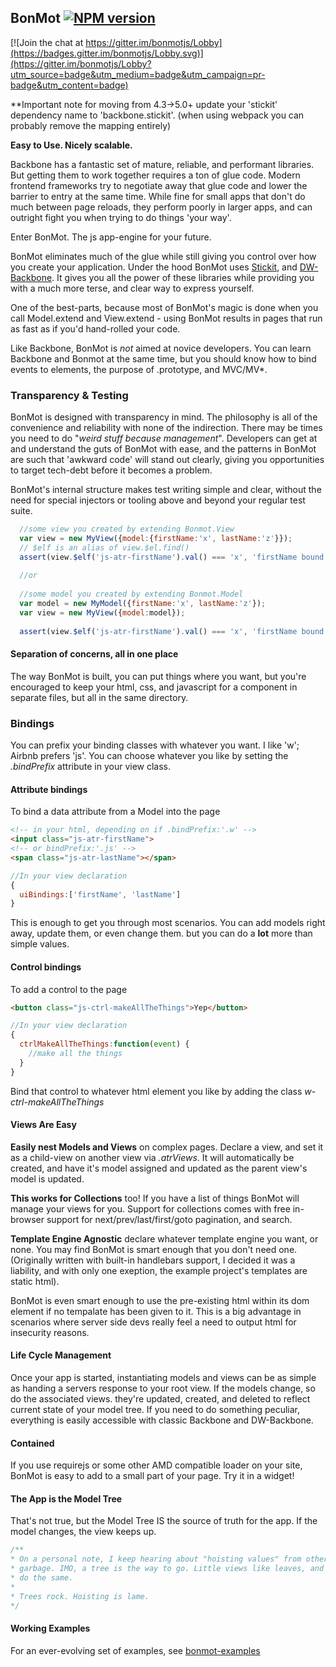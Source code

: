 ## BonMot [![NPM version][npm-image]][npm-url]

[![Join the chat at https://gitter.im/bonmotjs/Lobby](https://badges.gitter.im/bonmotjs/Lobby.svg)](https://gitter.im/bonmotjs/Lobby?utm_source=badge&utm_medium=badge&utm_campaign=pr-badge&utm_content=badge)

**Important note for moving from 4.3->5.0+ update your 'stickit' dependency name to 'backbone.stickit'. 
(when using webpack you can probably remove the mapping entirely)

**Easy to Use. Nicely scalable.**

Backbone has a fantastic set of mature, reliable, and performant libraries. But getting them to work 
together requires a ton of glue code. Modern frontend frameworks try to negotiate away that glue code
 and lower the barrier to entry at the same time. While fine for small apps that don't do much between
  page reloads, they perform poorly in larger apps, and can outright fight you when trying to do things 
  'your way'.

Enter BonMot. The js app-engine for your future. 

BonMot eliminates much of the glue while still giving you control over how you create your application. 
Under the hood BonMot uses [Stickit](https://github.com/NYTimes/backbone.stickit), 
and [DW-Backbone](https://github.com/relativityboy/dw-backbone). It gives you all the power of these
libraries while providing you with a much more terse, and clear way to express yourself.

One of the best-parts, because most of BonMot's magic is done when you call Model.extend and 
View.extend - using BonMot results in pages that run as fast as if you'd hand-rolled your code.

Like Backbone, BonMot is *not* aimed at novice developers. You can learn Backbone and Bonmot at the same
time, but you should know how to bind events to elements, the purpose of .prototype, and MVC/MV*.


### Transparency & Testing

BonMot is designed with transparency in mind. The philosophy is all of the convenience and reliability
with none of the indirection. There may be times you need to do "*weird stuff because management*".
Developers can get at and understand the guts of BonMot with ease, and the patterns in BonMot are such
that 'awkward code' will stand out clearly, giving you opportunities to target tech-debt before it becomes
a problem.

BonMot's internal structure makes test writing simple and clear, without the need for special injectors or 
tooling above and beyond your regular test suite.
```javascript
  //some view you created by extending Bonmot.View
  var view = new MyView({model:{firstName:'x', lastName:'z'}}); 
  // $elf is an alias of view.$el.find()
  assert(view.$elf('js-atr-firstName').val() === 'x', 'firstName bound to the dom');
    
  //or
  
  //some model you created by extending Bonmot.Model
  var model = new MyModel({firstName:'x', lastName:'z'}); 
  var view = new MyView({model:model}); 
        
  assert(view.$elf('js-atr-firstName').val() === 'x', 'firstName bound to the dom');
```


#### Separation of concerns, all in one place

The way BonMot is built, you can put things where you want, but you're encouraged to keep your html, css, 
and javascript for a component in separate files, but all in the same directory.

### Bindings

You can prefix your binding classes with whatever you want. I like 'w'; Airbnb prefers 'js'. You can choose whatever 
you like by setting the *.bindPrefix* attribute in your view class.
 
#### Attribute bindings

To bind a data attribute from a Model into the page
 
```html
<!-- in your html, depending on if .bindPrefix:'.w' -->
<input class="js-atr-firstName">
<!-- or bindPrefix:'.js' -->
<span class="js-atr-lastName"></span>
```
```javascript
//In your view declaration
{
  uiBindings:['firstName', 'lastName']
}
```
 
This is enough to get you through most scenarios. You can add models right away, update them, or even change them.
 but you can do a **lot** more than simple values.

#### Control bindings

To add a control to the page
```html
<button class="js-ctrl-makeAllTheThings">Yep</button>
```
```javascript
//In your view declaration
{
  ctrlMakeAllTheThings:function(event) {
    //make all the things
  }
}

```

Bind that control to whatever html element you like by adding the class *w-ctrl-makeAllTheThings*

#### Views Are Easy
**Easily nest Models and Views** on complex pages. Declare a view, and set it as a child-view 
on another view via *.atrViews*. It will automatically 
be created, and have it's model assigned and updated as the parent view's model is updated.

**This works for Collections** too! If you have a list of things BonMot will manage your views for you. 
Support for collections comes with free in-browser support for next/prev/last/first/goto pagination, and search.

**Template Engine Agnostic** declare whatever template engine you want, or none. You may find BonMot is smart
enough that you don't need one. (Originally written with built-in handlebars support, I decided it was a liability, 
and with only one exeption, the example project's templates are static html). 

BonMot is even smart enough to use the pre-existing html within its dom element if no tempalate has 
been given to it. This is a big advantage in scenarios where server side devs really feel a need to 
output html for insecurity reasons.

#### Life Cycle Management
Once your app is started, instantiating models and views can be as simple as handing a servers response to 
your root view. If the models change, so do the associated views. they're updated, created, and deleted
to reflect current state of your model tree. 
If you need to do something peculiar, everything is easily accessible with
classic Backbone and DW-Backbone. 

#### Contained
If you use requirejs or some other AMD compatible loader on your site, BonMot is easy to add to a small 
part of your page. Try it in a widget!

#### The App is the Model Tree

That's not true, but the Model Tree IS the source of truth for the app. If the model changes, the view keeps up.
```javascript
/**
* On a personal note, I keep hearing about "hoisting values" from other modern frameworks. IMO, hoisting is a load of
* garbage. IMO, a tree is the way to go. Little views like leaves, and when the trunk sways, the branches and the leaves
* do the same.
* 
* Trees rock. Hoisting is lame.
*/
```

#### Working Examples
For an ever-evolving set of examples, see [bonmot-examples](https://github.com/relativityboy/bonmot-examples/)

[npm-image]: https://img.shields.io/npm/v/bonmot.svg
[npm-url]: https://www.npmjs.com/package/bonmot